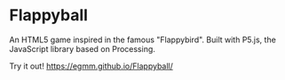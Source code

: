 # Flappyball

An HTML5 game inspired in the famous "Flappybird". Built with P5.js, the JavaScript library based on Processing. 

Try it out! https://egmm.github.io/Flappyball/
